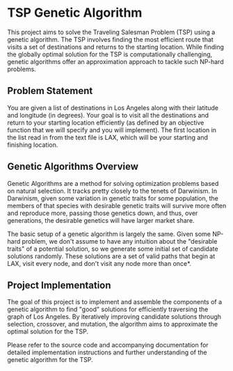 # TSP Genetic Algorithm

This project aims to solve the Traveling Salesman Problem (TSP) using a genetic algorithm. The TSP involves finding the most efficient route that visits a set of destinations and returns to the starting location. While finding the globally optimal solution for the TSP is computationally challenging, genetic algorithms offer an approximation approach to tackle such NP-hard problems.

## Problem Statement

You are given a list of destinations in Los Angeles along with their latitude and longitude (in degrees). Your goal is to visit all the destinations and return to your starting location efficiently (as defined by an objective function that we will specify and you will implement). The first location in the list read in from the text file is LAX, which will be your starting and finishing location.

## Genetic Algorithms Overview

Genetic Algorithms are a method for solving optimization problems based on natural selection. It tracks pretty closely to the tenets of Darwinism. In Darwinism, given some variation in genetic traits for some population, the members of that species with desirable genetic traits will survive more often and reproduce more, passing those genetics down, and thus, over generations, the desirable genetics will have larger market share.

The basic setup of a genetic algorithm is largely the same. Given some NP-hard problem, we don't assume to have any intuition about the "desirable traits" of a potential solution, so we generate some initial set of candidate solutions randomly. These solutions are a set of valid paths that begin at LAX, visit every node, and don't visit any node more than once*.


## Project Implementation

The goal of this project is to implement and assemble the components of a genetic algorithm to find "good" solutions for efficiently traversing the graph of Los Angeles. By iteratively improving candidate solutions through selection, crossover, and mutation, the algorithm aims to approximate the optimal solution for the TSP.

Please refer to the source code and accompanying documentation for detailed implementation instructions and further understanding of the genetic algorithm for the TSP.
